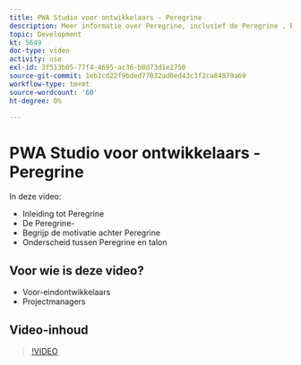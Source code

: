 ```yaml
---
title: PWA Studio voor ontwikkelaars - Peregrine
description: Meer informatie over Peregrine, inclusief de Peregrine ​. Begrijp de motivatie achter Peregrine ​ de verschillen tussen Peregrine en talonen.
topic: Development
kt: 5649
doc-type: video
activity: use
exl-id: 3f513b05-77f4-4695-ac36-b0d73d1e2750
source-git-commit: 1eb2cd22f9bded77032ad0ed43c3f2ca84879a69
workflow-type: tm+mt
source-wordcount: '60'
ht-degree: 0%

---
```


# PWA Studio voor ontwikkelaars - Peregrine

In deze video:

- Inleiding tot Peregrine
- De Peregrine-&#x200B;
- Begrijp de motivatie achter Peregrine &#x200B;
- Onderscheid tussen Peregrine en talon

## Voor wie is deze video?

- Voor-eindontwikkelaars
- Projectmanagers

## Video-inhoud

>[!VIDEO](https://video.tv.adobe.com/v/35720?quality=12&learn=on)
